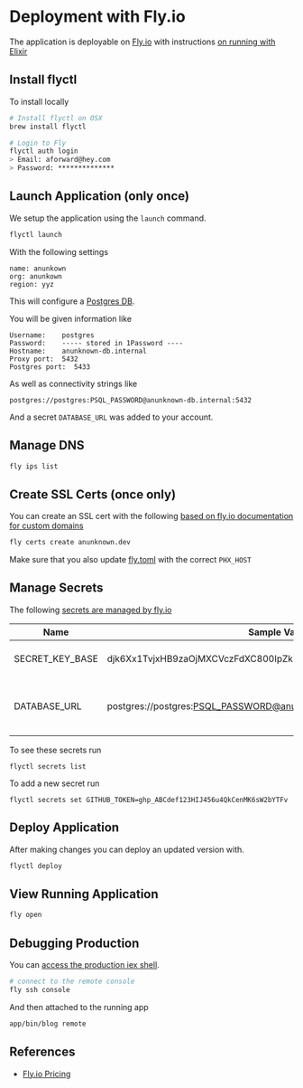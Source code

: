 # Deployment with Fly.io

The application is deployable on [Fly.io](https://fly.io)
with instructions [on running with Elixir](https://fly.io/docs/getting-started/elixir/)

## Install flyctl

To install locally

```bash
# Install flyctl on OSX
brew install flyctl

# Login to Fly
flyctl auth login
> Email: aforward@hey.com
> Password: **************
```

## Launch Application (only once)

We setup the application using the `launch` command.

```bash
flyctl launch
```

With the following settings

```
name: anunkown
org: anunkown
region: yyz
```

This will configure a [Postgres DB](https://fly.io/docs/reference/postgres/).

You will be given information like

```
Username:    postgres
Password:    ----- stored in 1Password ----
Hostname:    anunknown-db.internal
Proxy port:  5432
Postgres port:  5433
```

As well as connectivity strings like

```
postgres://postgres:PSQL_PASSWORD@anunknown-db.internal:5432
```

And a secret `DATABASE_URL` was added to your account.

## Manage DNS

```bash
fly ips list
```

## Create SSL Certs (once only)

You can create an SSL cert with the following
[based on fly.io documentation for custom domains](https://fly.io/docs/app-guides/custom-domains-with-fly/)

```bash
fly certs create anunknown.dev
```

Make sure that you also update [fly.toml](/fly.toml) with the correct `PHX_HOST`


## Manage Secrets

The following [secrets are managed by fly.io](https://fly.io/docs/reference/secrets/)

| Name | Sample Value | Description
| --- | --- | --- |
| SECRET_KEY_BASE | djk6Xx1TvjxHB9zaOjMXCVczFdXC800IpZkEZkkd9aLCAnJiN4SwLt5YeSZr8Wks | Used [internally by Phoenix](https://hexdocs.pm/phoenix/Phoenix.Endpoint.html#module-endpoint-configuration)
| DATABASE_URL | postgres://postgres:PSQL_PASSWORD@anunknown-db.internal:5432| The secret is the `PSQL_PASSWORD` value stored in 1Password |

To see these secrets run

```
flyctl secrets list
```

To add a new secret run

```
flyctl secrets set GITHUB_TOKEN=ghp_ABCdef123HIJ456u4QkCenMK6sW2bYTFv
```


## Deploy Application

After making changes you can deploy an updated version with.

```bash
flyctl deploy
```

## View Running Application

```bash
fly open
```

## Debugging Production

You can [access the production iex shell](https://fly.io/docs/getting-started/elixir/#iex-shell-into-your-running-app).

```bash
# connect to the remote console
fly ssh console
```

And then attached to the running app

```bash
app/bin/blog remote
```

## References

* [Fly.io Pricing](https://fly.io/docs/about/pricing/#virtual-machines)